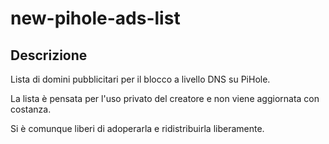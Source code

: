 # new-pihole-ads-list
## Descrizione
Lista di domini pubblicitari per il blocco a livello DNS su PiHole.

La lista è pensata per l'uso privato del creatore e non viene aggiornata con costanza.

Si è comunque liberi di adoperarla e ridistribuirla liberamente.
